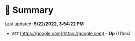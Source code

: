 # 📖 Summary
Last updated: **5/22/2022, 3:54:22 PM**

- `GET` [https://google.com](https://google.com) - **Up** (111ms)
